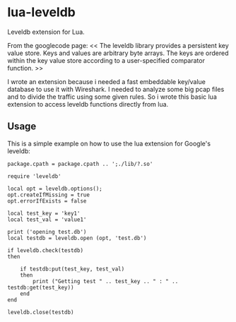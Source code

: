 lua-leveldb
===========

Leveldb extension for Lua.

From the googlecode page:
<< The leveldb library provides a persistent key value store. Keys and values are arbitrary byte arrays.
The keys are ordered within the key value store according to a user-specified comparator function. >>

I wrote an extension because i needed a fast embeddable key/value database to use it with Wireshark.
I needed to analyze some big pcap files and to divide the traffic using some given rules. So i wrote
this basic lua extension to access leveldb functions directly from lua.

Usage
-----
This is a simple example on how to use the lua extension for Google's leveldb:

	package.cpath = package.cpath .. ';./lib/?.so'

	require 'leveldb'

	local opt = leveldb.options();
	opt.createIfMissing = true
	opt.errorIfExists = false
	
	local test_key = 'key1'
	local test_val = 'value1'

	print ('opening test.db')
	local testdb = leveldb.open (opt, 'test.db')

	if leveldb.check(testdb)
	then

		if testdb:put(test_key, test_val)
		then
			print ("Getting test " .. test_key .. " : " .. testdb:get(test_key))
		end
	end

	leveldb.close(testdb)